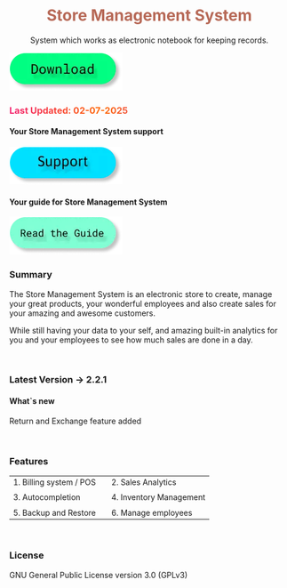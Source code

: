 <h1 style="color: #b76957;" align="center">Store Management System</h1>
<p align = "center">System which works as electronic notebook for keeping records.</p>

<a target="_blank" href="https://mega.nz/file/wjsEDT6S#sIlcb-o40HPVxURiH1sUQ-jOTsSU6sDYJqTnl6WJeqk"><img src="/public/images/btn.d.webp" alt=""></a>

<h3 style="background: linear-gradient(to right, #f32170, #ff6b08, #cf23cf, #ef8c22); -webkit-text-fill-color: transparent; background-clip: text; -webkit-background-clip: text; padding-right: 3.5px;">Last Updated: 02-07-2025</h3>

#### Your Store Management System support

<a href="../sms_support/"><img src="/public/images/btn.s.webp" alt=""></a>

#### Your guide for Store Management System

<a target="_blank" href="https://tmotagam.gitbook.io/smsdocs"><img src="/public/images/btn.g.webp" alt=""></a>

### Summary

The Store Management System is an electronic store to create, manage your great products, your wonderful employees and also create sales for your amazing and awesome customers.

While still having your data to your self, and amazing built-in analytics for you and your employees to see how much sales are done in a day.

<br>

### Latest Version -> 2.2.1

#### What`s new

Return and Exchange feature added

<br>

### Features

|                         |     |                         |
| ----------------------- | --- | ----------------------- |
| 1. Billing system / POS |     | 2. Sales Analytics      |
|                         |     |                         |
| 3. Autocompletion       |     | 4. Inventory Management |
|                         |     |                         |
| 5. Backup and Restore   |     | 6. Manage employees     |

<br>

### License

GNU General Public License version 3.0 (GPLv3)
